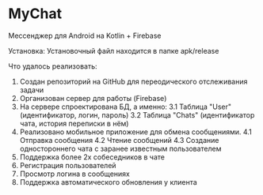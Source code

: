 # MyChat
Мессенджер для Android на Kotlin + Firebase

Установка: 
Установочный файл находится в папке apk/release

Что удалось реализовать:
1. Создан репозиторий на GitHub для переодического отслеживания задачи
2. Организован сервер для работы (Firebase)
3. На сервере спроектирована БД, а именно:
  3.1 Таблица "User" (идентификатор, логин, пароль)
  3.2 Таблица "Chats" (идентификатор чата, история переписки в нём)
4. Реализовано мобильное приложение для обмена сообщениями.
  4.1 Отправка сообщения
  4.2 Чтение сообщений
  4.3 Создание одностороннего чата с заранее известным пользователем
5. Поддержка более 2х собеседников в чате
6. Регистрация пользователей
7. Просмотр логина в сообщениях
8. Поддержка автоматического обновления у клиента
